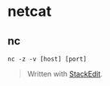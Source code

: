 # netcat

## nc
`nc -z -v [host] [port]`


> Written with [StackEdit](https://stackedit.io/).
<!--stackedit_data:
eyJoaXN0b3J5IjpbLTMyMDAwMzE1N119
-->
